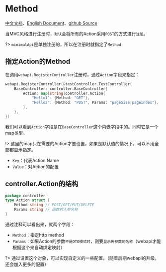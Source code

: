 # Method
[中文文档](https://farseer-go.github.io/doc/)、[English Document](https://farseer-go.github.io/doc/#/en-us/)、[github Source](https://github.com/farseer-go/webapi)

当MVC风格进行注册时，`默认`会将所有的Action采用`POST`的方式进行`注册`。

?> `minimalApi`是单独注册的，所以在注册时就指定了`Method`

## 指定Action的Method
在调用`webapi.RegisterController`注册时，通过`Action`字段来指定：
```go
webapi.RegisterController(&testController.TestController{
    BaseController: controller.BaseController{
        Action: map[string]controller.Action{
            "Hello1": {Method: "GET"},
            "Hello2": {Method: "POST", Params: "pageSize,pageIndex"},
        },
    },
})
```
我们可以看到`Action`字段是在`BaseController`这个内嵌字段中的。同时它是一个map类型。

!> 这里的map只在需要的Action才要设置，如果是默认值的情况下，可以不用全部都显示指定。

- `Key`：代表Action Name
- `Value`：对Action的配置

## controller.Action的结构
```go
package controller
type Action struct {
	Method string // POST/GET/PUT/DELETE
	Params string // 函数的入参名称
}
```
通过注释可以看出来，就两个字段：
- `Method`：指定http method
- `Params`：如果Action的参数`不是DTO模式时`，则要`显示传参数的名称`（webapi才能根据这个来自动绑定映射）

?> 通过设置这个对象，可以实现自定义的一些配置。（随着后期webapi的升级，还会加入更多的配置）
